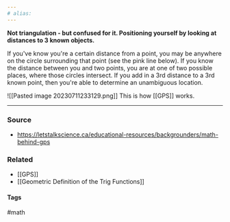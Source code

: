 ```yaml
---
# alias:
---
```

**Not triangulation - but confused for it. Positioning yourself by looking at distances to 3 known objects.**

If you've know you're a certain distance from a point, you may be anywhere on the circle surrounding that point (see the pink line below). If you know the distance between you and two points, you are at one of two possible places, where those circles intersect. If you add in a 3rd distance to a 3rd known point, then you're able to determine an unambiguous location.

![[Pasted image 20230711233129.png]]
This is how [[GPS]] works.

---
### Source
- https://letstalkscience.ca/educational-resources/backgrounders/math-behind-gps

### Related
- [[GPS]]
- [[Geometric Definition of the Trig Functions]]

#### Tags
#math 